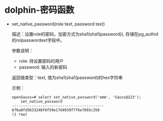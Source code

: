 # dolphin-密码函数

-   set_native_password\(role text, password text)

    描述：设置role的密码，加密方式为sha1(sha1(password)), 存储在pg_authid的rolpasswordext字段中。

    参数说明：
    - role: 待设置密码的用户 
    - password: 输入的新密码

    返回值类型：text, 值为sha1(sha1(password)的hex字符串

    示例：

    ```
    openGauss=# select set_native_password('omm', 'Gauss@123');
        set_native_password            
    ------------------------------------------
    676a8fd5633248f6f59e17d4939f7f6e7093c350
    (1 row)

    ```